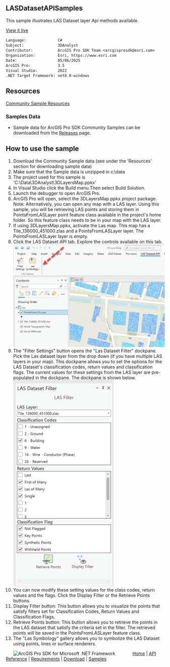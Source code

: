 ## LASDatasetAPISamples

<!-- TODO: Write a brief abstract explaining this sample -->
This sample illustrates LAS Dataset layer Api methods available.  
  


<a href="https://pro.arcgis.com/en/pro-app/sdk/" target="_blank">View it live</a>

<!-- TODO: Fill this section below with metadata about this sample-->
```
Language:              C#
Subject:               3DAnalyst
Contributor:           ArcGIS Pro SDK Team <arcgisprosdk@esri.com>
Organization:          Esri, https://www.esri.com
Date:                  05/06/2025
ArcGIS Pro:            3.5
Visual Studio:         2022
.NET Target Framework: net8.0-windows
```

## Resources

[Community Sample Resources](https://github.com/Esri/arcgis-pro-sdk-community-samples#resources)

### Samples Data

* Sample data for ArcGIS Pro SDK Community Samples can be downloaded from the [Releases](https://github.com/Esri/arcgis-pro-sdk-community-samples/releases) page.  

## How to use the sample
<!-- TODO: Explain how this sample can be used. To use images in this section, create the image file in your sample project's screenshots folder. Use relative url to link to this image using this syntax: ![My sample Image](FacePage/SampleImage.png) -->
1. Download the Community Sample data (see under the 'Resources' section for downloading sample data)
2. Make sure that the Sample data is unzipped in c:\data  
3. The project used for this sample is 'C:\Data\3DAnalyst\3DLayersMap.ppkx'  
4. In Visual Studio click the Build menu.Then select Build Solution.  
5. Launch the debugger to open ArcGIS Pro.  
6. ArcGIS Pro will open, select the 3DLayersMap.ppkx project package. Note: Alternatively, you can open any map with a LAS layer. Using this sample, you will be retrieving LAS points and storing them in PointsFromLASLayer point feature class available in the project's home folder.  So this feature class needs to be in your map with the LAS layer.  
7. If using 3DLayersMap.ppkx, activate the Las map. This map has a Tile_136000_451000.zlas and a PointsFromLASLayer layer. The PointsFromLASLayer layer is empty.  
8. Click the LAS Dataset API tab. Explore the controls available on this tab.  
![UI](Screenshots/LasApiTab.png)  
9. The "Filter Settings" button opens the "Las Dataset Filter" dockpane. Pick the Las dataset layer from the drop down (if you have multiple LAS layers in your map). This dockpane allows you to set the options for the LAS Dataset's classification codes, return values and classification flags. The current values for these settings from the LAS layer are pre-populated in the dockpane. The dockpane is shown below.   
![UI](Screenshots/FilterSettingsDockpane.png)  
10. You can now modify these setting values for the class codes, return values and the flags. Click the Display Filter or the Retrieve Points buttons.  
11. Display Filter button: This button allows you to visualize the points that satisfy filters set for Classification Codes, Return Values and Classification Flags.  
12. Retrieve Points button: This button allows you to retrieve the points in the LAS dataset that satisfy the criteria set in the filter. The retrieved points will be saved in the PointsFromLASLayer feature class.  
13. The "Las Symbology" gallery allows you to symbolize the LAS Dataset using points, lines or surface renderers.  
  

<!-- End -->

&nbsp;&nbsp;&nbsp;&nbsp;&nbsp;&nbsp;<img src="https://esri.github.io/arcgis-pro-sdk/images/ArcGISPro.png"  alt="ArcGIS Pro SDK for Microsoft .NET Framework" height = "20" width = "20" align="top"  >
&nbsp;&nbsp;&nbsp;&nbsp;&nbsp;&nbsp;&nbsp;&nbsp;&nbsp;&nbsp;&nbsp;&nbsp;
[Home](https://github.com/Esri/arcgis-pro-sdk/wiki) | <a href="https://pro.arcgis.com/en/pro-app/latest/sdk/api-reference" target="_blank">API Reference</a> | [Requirements](https://github.com/Esri/arcgis-pro-sdk/wiki#requirements) | [Download](https://github.com/Esri/arcgis-pro-sdk/wiki#installing-arcgis-pro-sdk-for-net) | <a href="https://github.com/esri/arcgis-pro-sdk-community-samples" target="_blank">Samples</a>
